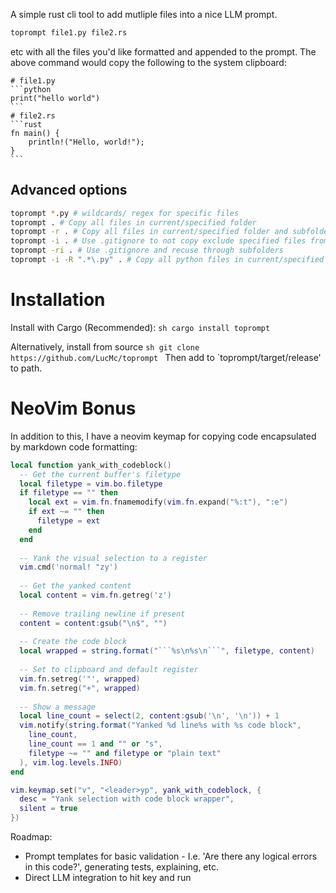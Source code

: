 A simple rust cli tool to add mutliple files into a nice LLM prompt.

```sh
toprompt file1.py file2.rs
```
etc with all the files you'd like formatted and appended to the prompt.
The above command would copy the following to the system clipboard:
~~~
# file1.py
```python
print("hello world")
```
# file2.rs
```rust
fn main() {
    println!("Hello, world!");
}
```
~~~

## Advanced options
```sh
toprompt *.py # wildcards/ regex for specific files
toprompt . # Copy all files in current/specified folder
toprompt -r . # Copy all files in current/specified folder and subfolders recursively
toprompt -i . # Use .gitignore to not copy exclude specified files from copying
toprompt -ri . # Use .gitignore and recuse through subfolders
toprompt -i -R ".*\.py" . # Copy all python files in current/specified folder and subfolders recursively and use .gitignore
```

# Installation
Install with Cargo (Recommended):
```sh cargo install toprompt```

Alternatively, install from source
```sh git clone https://github.com/LucMc/toprompt ```
Then add to `toprompt/target/release' to path.

# NeoVim Bonus
In addition to this, I have a neovim keymap for copying code encapsulated by markdown code formatting:

```lua
local function yank_with_codeblock()
  -- Get the current buffer's filetype
  local filetype = vim.bo.filetype
  if filetype == "" then
    local ext = vim.fn.fnamemodify(vim.fn.expand("%:t"), ":e")
    if ext ~= "" then
      filetype = ext
    end
  end
  
  -- Yank the visual selection to a register
  vim.cmd('normal! "zy')
  
  -- Get the yanked content
  local content = vim.fn.getreg('z')
  
  -- Remove trailing newline if present
  content = content:gsub("\n$", "")
  
  -- Create the code block
  local wrapped = string.format("```%s\n%s\n```", filetype, content)
  
  -- Set to clipboard and default register
  vim.fn.setreg('"', wrapped)
  vim.fn.setreg("+", wrapped)
  
  -- Show a message
  local line_count = select(2, content:gsub('\n', '\n')) + 1
  vim.notify(string.format("Yanked %d line%s with %s code block", 
    line_count, 
    line_count == 1 and "" or "s",
    filetype ~= "" and filetype or "plain text"
  ), vim.log.levels.INFO)
end

vim.keymap.set("v", "<leader>yp", yank_with_codeblock, { 
  desc = "Yank selection with code block wrapper",
  silent = true 
})
```

Roadmap:
 - Prompt templates for basic validation - I.e. 'Are there any logical errors in this code?', generating tests, explaining, etc.
 - Direct LLM integration to hit key and run


